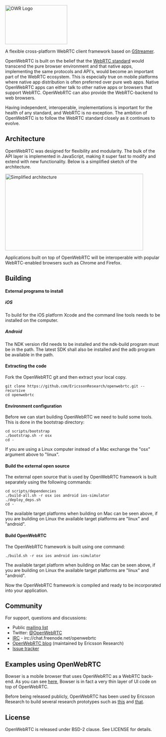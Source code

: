 <img src="http://static.squarespace.com/static/53f1eedee4b0439bf8d480c5/t/54061d4ae4b0f4290347d846/1411419445727/?format=1500w" alt="OWR Logo" width="200" height="126">

A flexible cross-platform WebRTC client framework based on [GStreamer](http://gstreamer.freedesktop.org).

OpenWebRTC is built on the belief that the [WebRTC standard](http://www.w3.org/2011/04/webrtc/) would transcend the pure browser environment and that native apps, implementing the same protocols and API's, would become an important part of the WebRTC ecosystem. This is especially true on mobile platforms where native app distribution is often preferred over pure web apps. Native OpenWebRTC apps can either talk to other native apps or browsers that support WebRTC. OpenWebRTC can also provide the WebRTC-backend to web browsers.

Having independent, interoperable, implementations is important for the health of any standard, and WebRTC is no exception. The ambition of OpenWebRTC is to follow the WebRTC standard closely as it continues to evolve. 
## Architecture
OpenWebRTC was designed for flexibility and modularity. The bulk of the API layer is implemented in JavaScript, making it super fast to modify and extend with new functionality. Below is a simplified sketch of the architecture.

<img src="http://static.squarespace.com/static/53f1eedee4b0439bf8d480c5/t/54241e32e4b04e698dffecec/1411653170102/Arch.png" alt="Simplified architecture" width="445" height="247">

Applications built on top of OpenWebRTC will be interoperable with popular WebRTC-enabled browsers such as Chrome and Firefox. 

## Building
#### External programs to install
##### iOS
To build for the iOS platform Xcode and the command line tools needs to be installed on the computer.

##### Android
The NDK version r9d needs to be installed and the ndk-build program must be in the path. The latest SDK shall also be installed and the adb program be available in the path.

#### Extracting the code
Fork the OpenWebRTC git and then extract your local copy.
```
git clone https://github.com/EricssonResearch/openwebrtc.git --recursive
cd openwebrtc
```
#### Environment configuration
Before we can start building OpenWebRTC we need to build some tools. This is done in the bootstrap directory:
```
cd scripts/bootstrap
./bootstrap.sh -r osx
cd -
```
If you are using a Linux computer instead of a Mac exchange the "osx" argument above to "linux".

#### Build the external open source
The external open source that is used by OpenWebRTC framework is built separately using the following commands:
```
cd scripts/dependencies
./build-all.sh -r osx ios android ios-simulator
./deploy_deps.sh
cd -
```
The available target platforms when building on Mac can be seen above, if you are building on Linux the available target platforms are "linux" and "android".

#### Build OpenWebRTC
The OpenWebRTC framework is built using one command:
```
./build.sh -r osx ios android ios-simulator
```
The available target platform when building on Mac can be seen above, if you are building on Linux the available target platforms are "linux" and "android".

Now the OpenWebRTC framework is compiled and ready to be incorporated into your application.

## Community
For support, questions and discussions:
* Public [mailing list](https://groups.google.com/forum/#!forum/openwebrtc)
* Twitter: [@OpenWebRTC](https://twitter.com/OpenWebRTC)
* [IRC](http://webchat.freenode.net/?channels=openwebrtc) - irc://chat.freenode.net/openwebrtc
* [OpenWebRTC blog](http://www.openwebrtc.io/blog/) (maintained by Ericsson Research)
* [Issue tracker](https://github.com/EricssonResearch/openwebrtc/issues)

## Examples using OpenWebRTC
Bowser is a mobile browser that uses OpenWebRTC as a WebRTC back-end. As you can see [here](https://github.com/EricssonResearch/bowser), Bowser is in fact a very thin layer of UI code on top of OpenWebRTC.

Before being released publicly, OpenWebRTC has been used by Ericsson Research to build several research prototypes such as [this](http://www.ericsson.com/research-blog/context-aware-communication/field-service-support-google-glass-webrtc/) and [that](http://www.ericsson.com/research-blog/5g/remote-excavation-using-webrtc-real-time-video-eye-5g/). 

## License
OpenWebRTC is released under BSD-2 clause. See LICENSE for details.
